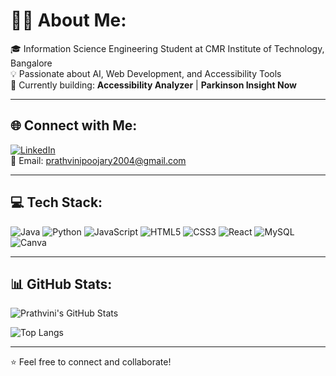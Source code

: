 # 👩‍💻 About Me:
🎓 Information Science Engineering Student at CMR Institute of Technology, Bangalore  
💡 Passionate about AI, Web Development, and Accessibility Tools  
🚀 Currently building: **Accessibility Analyzer** | **Parkinson Insight Now**

---

## 🌐 Connect with Me:
[![LinkedIn](https://img.shields.io/badge/LinkedIn-0077B5.svg?&style=for-the-badge&logo=linkedin&logoColor=white)](https://www.linkedin.com/in/prathvini-poojary-91b441301)   
📧 Email: prathvinipoojary2004@gmail.com

---

## 💻 Tech Stack:

![Java](https://img.shields.io/badge/Java-ED8B00?style=flat-square&logo=java&logoColor=white)
![Python](https://img.shields.io/badge/Python-3776AB?style=flat-square&logo=python&logoColor=white)
![JavaScript](https://img.shields.io/badge/JavaScript-F7DF1E?style=flat-square&logo=javascript&logoColor=black)
![HTML5](https://img.shields.io/badge/HTML5-E34F26?style=flat-square&logo=html5&logoColor=white)
![CSS3](https://img.shields.io/badge/CSS3-1572B6?style=flat-square&logo=css3&logoColor=white)
![React](https://img.shields.io/badge/React-20232A?style=flat-square&logo=react&logoColor=61DAFB)
![MySQL](https://img.shields.io/badge/MySQL-4479A1?style=flat-square&logo=mysql&logoColor=white)
![Canva](https://img.shields.io/badge/Canva-00C4CC?style=flat-square&logo=canva&logoColor=white)

---

## 📊 GitHub Stats:

![Prathvini's GitHub Stats](https://github-readme-stats.vercel.app/api?username=Prathvini30&show_icons=true&theme=radical)

![Top Langs](https://github-readme-stats.vercel.app/api/top-langs/?username=Prathvini30&layout=compact&theme=radical)


---

⭐️ Feel free to connect and collaborate!
